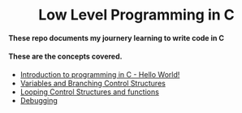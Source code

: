 <h1 align='center'>Low Level Programming in C</h1>


#### These repo documents my journery learning to write code in C
#### These are the concepts covered. 

* [Introduction to programming in C - Hello World!](./0x00-hello_world/README.md)
* [Variables and Branching Control   Structures](./0x01-variables_if_else_while/README.md)
* [Looping Control Structures and functions](./0x02-functions_nested_loops/README.md)
* [Debugging](./0x03-debugging/README.md)